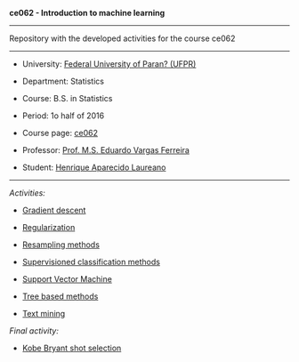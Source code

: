 **ce062 - Introduction to machine learning**

***

Repository with the developed activities for the course ce062

***

* University: [Federal University of Paran? (UFPR)](http://www.ufpr.br/portalufpr/)
* Department: Statistics
* Course: B.S. in Statistics
* Period: 1o half of 2016
* Course page: [ce062](http://www.leg.ufpr.br/doku.php/pessoais:e.ferreira:ce064)
* Professor: [Prof. M.S. Eduardo Vargas Ferreira](http://www.leg.ufpr.br/doku.php/pessoais:e.ferreira)

* Student: [Henrique Aparecido Laureano](http://lattes.cnpq.br/2224901552085090)

***

*Activities:*

+ [Gradient descent](http://mynameislaure.github.io/academic_courses/intro2ml/gradient_descent/)

+ [Regularization](http://mynameislaure.github.io/academic_courses/intro2ml/regularization/)

+ [Resampling methods](http://mynameislaure.github.io/academic_courses/intro2ml/resampling_methods/)

+ [Supervisioned classification methods](http://mynameislaure.github.io/academic_courses/intro2ml/supervisioned_classification_methods/)

+ [Support Vector Machine](http://mynameislaure.github.io/academic_courses/intro2ml/support_vector_machine/)

+ [Tree based methods](http://mynameislaure.github.io/academic_courses/intro2ml/tree_based_methods/)

+ [Text mining](http://mynameislaure.github.io/academic_courses/intro2ml/text_mining/)

*Final activity:*

+ [Kobe Bryant shot selection](http://mynameislaure.github.io/academic_courses/intro2ml/kobe_bryant_shot_selection/)